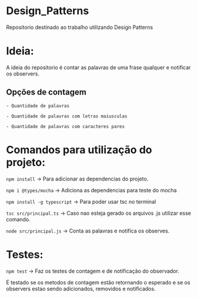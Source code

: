 # Design_Patterns
Repositorio destinado ao trabalho utilizando Design Patterns

# Ideia:
A ideia do repositorio é contar as palavras de uma frase qualquer e notificar os observers.

## Opções de contagem

    - Quantidade de palavras

    - Quantidade de palavras com letras maiusculas
    
    - Quantidade de palavras com caracteres pares


# Comandos para utilização do projeto:

```npm install``` -> Para adicionar as dependencias do projeto.

```npm i @types/mocha``` -> Adiciona as dependencias para teste do mocha

```npm install -g typescript``` -> Para poder usar tsc no terminal

```tsc src/principal.ts``` -> Caso nao esteja gerado os arquivos .js utilizar esse comando.

```node src/principal.js``` -> Conta as palavras e notifica os observes.

# Testes:

```npm test``` -> Faz os testes de contagem e de notificação do observador.

É testado se os metodos de contagem estão retornando o esperado e se os observers estao sendo adicionados, removidos e notificados.